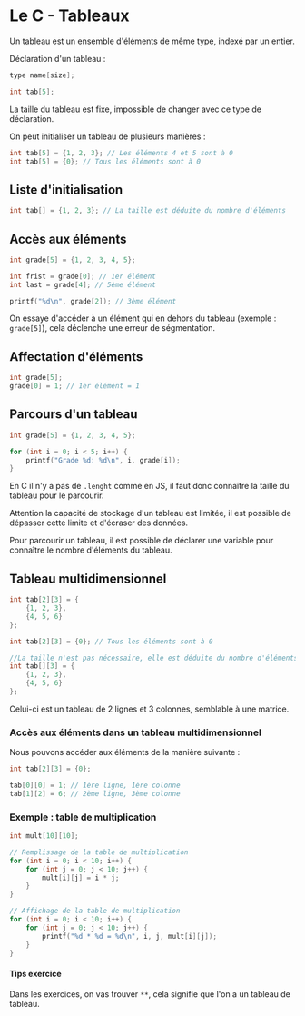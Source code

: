 # Le C - Tableaux

Un tableau est un ensemble d'éléments de même type, indexé par un entier.

Déclaration d'un tableau :

```c
type name[size];

int tab[5];
```

La taille du tableau est fixe, impossible de changer avec ce type de déclaration.

On peut initialiser un tableau de plusieurs manières :

```c
int tab[5] = {1, 2, 3}; // Les éléments 4 et 5 sont à 0
int tab[5] = {0}; // Tous les éléments sont à 0
```

## Liste d'initialisation

```c
int tab[] = {1, 2, 3}; // La taille est déduite du nombre d'éléments
```

## Accès aux éléments

```c
int grade[5] = {1, 2, 3, 4, 5};

int frist = grade[0]; // 1er élément
int last = grade[4]; // 5ème élément

printf("%d\n", grade[2]); // 3ème élément
```

On essaye d'accéder à un élément qui en dehors du tableau (exemple : `grade[5]`), cela déclenche une erreur de ségmentation.

## Affectation d'éléments

```c
int grade[5];
grade[0] = 1; // 1er élément = 1
```

## Parcours d'un tableau

```c
int grade[5] = {1, 2, 3, 4, 5};

for (int i = 0; i < 5; i++) {
    printf("Grade %d: %d\n", i, grade[i]);
}
```

En C il n'y a pas de ```.lenght``` comme en JS, il faut donc connaître la taille du tableau pour le parcourir.

Attention la capacité de stockage d'un tableau est limitée, il est possible de dépasser cette limite et d'écraser des données.

Pour parcourir un tableau, il est possible de déclarer une variable pour connaître le nombre d'éléments du tableau.

## Tableau multidimensionnel

```c
int tab[2][3] = {
    {1, 2, 3},
    {4, 5, 6}
};

int tab[2][3] = {0}; // Tous les éléments sont à 0

//La taille n'est pas nécessaire, elle est déduite du nombre d'éléments (UNIQUEMENTD pour les lignes, non recommandé)
int tab[][3] = {
    {1, 2, 3},
    {4, 5, 6}
};
```

Celui-ci est un tableau de 2 lignes et 3 colonnes, semblable à une matrice.

### Accès aux éléments dans un tableau multidimensionnel

Nous pouvons accéder aux éléments de la manière suivante :

```c
int tab[2][3] = {0};

tab[0][0] = 1; // 1ère ligne, 1ère colonne
tab[1][2] = 6; // 2ème ligne, 3ème colonne
```

### Exemple : table de multiplication

```c
int mult[10][10];

// Remplissage de la table de multiplication
for (int i = 0; i < 10; i++) {
    for (int j = 0; j < 10; j++) {
        mult[i][j] = i * j;
    }
}

// Affichage de la table de multiplication
for (int i = 0; i < 10; i++) {
    for (int j = 0; j < 10; j++) {
        printf("%d * %d = %d\n", i, j, mult[i][j]);
    }
}
```

#### Tips exercice

Dans les exercices, on vas trouver ``` ** ```, cela signifie que l'on a un tableau de tableau.
